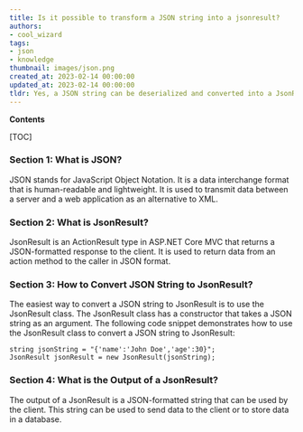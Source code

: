 ```yaml
---
title: Is it possible to transform a JSON string into a jsonresult?
authors:
- cool_wizard
tags:
- json
- knowledge
thumbnail: images/json.png
created_at: 2023-02-14 00:00:00
updated_at: 2023-02-14 00:00:00
tldr: Yes, a JSON string can be deserialized and converted into a JsonResult object.
---
```


**Contents**

[TOC]

### Section 1: What is JSON?

JSON stands for JavaScript Object Notation. It is a data interchange format that is human-readable and lightweight. It is used to transmit data between a server and a web application as an alternative to XML.

### Section 2: What is JsonResult?

JsonResult is an ActionResult type in ASP.NET Core MVC that returns a JSON-formatted response to the client. It is used to return data from an action method to the caller in JSON format.

### Section 3: How to Convert JSON String to JsonResult?

The easiest way to convert a JSON string to JsonResult is to use the JsonResult class. The JsonResult class has a constructor that takes a JSON string as an argument. The following code snippet demonstrates how to use the JsonResult class to convert a JSON string to JsonResult:

```
string jsonString = "{'name':'John Doe','age':30}";
JsonResult jsonResult = new JsonResult(jsonString);
```

### Section 4: What is the Output of a JsonResult?

The output of a JsonResult is a JSON-formatted string that can be used by the client. This string can be used to send data to the client or to store data in a database.
